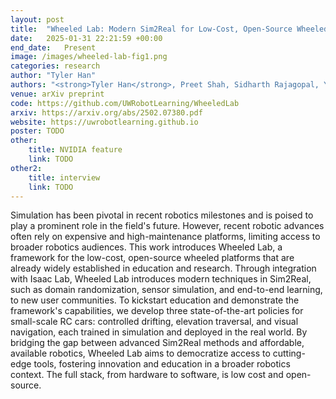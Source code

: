 ```yaml
---
layout: post
title:  "Wheeled Lab: Modern Sim2Real for Low-Cost, Open-Source Wheeled Robotics"
date:   2025-01-31 22:21:59 +00:00
end_date:   Present
image: /images/wheeled-lab-fig1.png
categories: research
author: "Tyler Han"
authors: "<strong>Tyler Han</strong>, Preet Shah, Sidharth Rajagopal, Yanda Bao, Sanghun Jung, Sidharth Talia, Gabriel Guo, Bryan Xu, Bhaumik Mehta, Emma Romig, Rosario Scalise, Byron Boots"
venue: arXiv preprint
code: https://github.com/UWRobotLearning/WheeledLab
arxiv: https://arxiv.org/abs/2502.07380.pdf
website: https://uwrobotlearning.github.io
poster: TODO
other:
    title: NVIDIA feature
    link: TODO
other2:
    title: interview
    link: TODO
---
```

Simulation has been pivotal in recent robotics milestones and is poised to play a prominent role in the field's future.
However, recent robotic advances often rely on expensive and high-maintenance platforms, limiting access to broader robotics audiences. This work introduces Wheeled Lab, a framework for the low-cost, open-source wheeled platforms that are already widely established in education and research. Through integration with Isaac Lab, Wheeled Lab introduces 
modern techniques in Sim2Real,  such as domain randomization, sensor simulation, and end-to-end learning, to new user communities. To kickstart education and demonstrate the framework's capabilities, we develop three state-of-the-art policies for small-scale RC cars: controlled drifting, elevation traversal, and visual navigation, each trained in simulation and deployed in the 
real world. By bridging the gap between advanced Sim2Real methods and affordable, available robotics, Wheeled Lab aims to democratize access to cutting-edge tools, fostering innovation and education in a broader robotics context. The full stack, from hardware to software, is low cost and open-source.